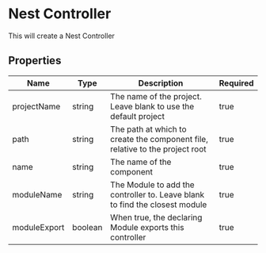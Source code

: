 # Nest Controller

This will create a Nest Controller

## Properties

| Name         | Type    | Description                                                                  | Required |
| ------------ | ------- | ---------------------------------------------------------------------------- | -------- |
| projectName  | string  | The name of the project. Leave blank to use the default project              | true     |
| path         | string  | The path at which to create the component file, relative to the project root | true     |
| name         | string  | The name of the component                                                    | true     |
| moduleName   | string  | The Module to add the controller to. Leave blank to find the closest module  | true     |
| moduleExport | boolean | When true, the declaring Module exports this controller                      | true     |
